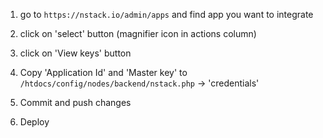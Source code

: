1. go to `https://nstack.io/admin/apps` and find app you want to integrate

2. click on 'select' button (magnifier icon in actions column)

3. click on 'View keys' button

4. Copy 'Application Id' and 'Master key' to `/htdocs/config/nodes/backend/nstack.php` -> 'credentials'

5. Commit and push changes

6. Deploy
